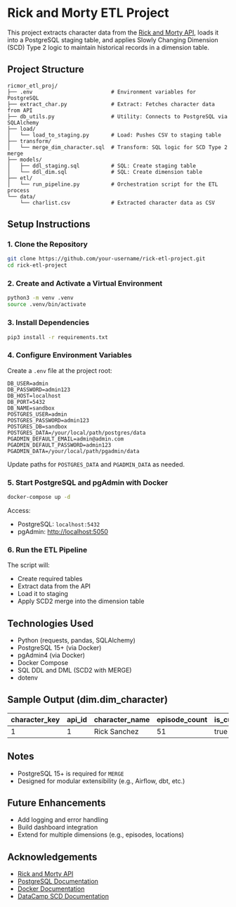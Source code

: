 # Rick and Morty ETL Project

This project extracts character data from the [Rick and Morty API](https://rickandmortyapi.com/), loads it into a PostgreSQL staging table, and applies Slowly Changing Dimension (SCD) Type 2 logic to maintain historical records in a dimension table.

## Project Structure

```
ricmor_etl_proj/
├── .env                         # Environment variables for PostgreSQL
├── extract_char.py              # Extract: Fetches character data from API
├── db_utils.py                  # Utility: Connects to PostgreSQL via SQLAlchemy
├── load/
│   └── load_to_staging.py       # Load: Pushes CSV to staging table
├── transform/
│   └── merge_dim_character.sql  # Transform: SQL logic for SCD Type 2 merge
├── models/
│   ├── ddl_staging.sql          # SQL: Create staging table
│   └── ddl_dim.sql              # SQL: Create dimension table
├── etl/
│   └── run_pipeline.py          # Orchestration script for the ETL process
└── data/
    └── charlist.csv             # Extracted character data as CSV
```

## Setup Instructions

### 1. Clone the Repository

```bash
git clone https://github.com/your-username/rick-etl-project.git
cd rick-etl-project
```

### 2. Create and Activate a Virtual Environment

```bash
python3 -m venv .venv
source .venv/bin/activate
```

### 3. Install Dependencies

```bash
pip3 install -r requirements.txt
```

### 4. Configure Environment Variables

Create a `.env` file at the project root:

```env
DB_USER=admin
DB_PASSWORD=admin123
DB_HOST=localhost
DB_PORT=5432
DB_NAME=sandbox
POSTGRES_USER=admin
POSTGRES_PASSWORD=admin123
POSTGRES_DB=sandbox
POSTGRES_DATA=/your/local/path/postgres/data
PGADMIN_DEFAULT_EMAIL=admin@admin.com
PGADMIN_DEFAULT_PASSWORD=admin123
PGADMIN_DATA=/your/local/path/pgadmin/data
```

Update paths for `POSTGRES_DATA` and `PGADMIN_DATA` as needed.

### 5. Start PostgreSQL and pgAdmin with Docker

```bash
docker-compose up -d
```

Access:
- PostgreSQL: `localhost:5432`
- pgAdmin: [http://localhost:5050](http://localhost:5050)

### 6. Run the ETL Pipeline


The script will:
- Create required tables
- Extract data from the API
- Load it to staging
- Apply SCD2 merge into the dimension table

## Technologies Used

- Python (requests, pandas, SQLAlchemy)
- PostgreSQL 15+ (via Docker)
- pgAdmin4 (via Docker)
- Docker Compose
- SQL DDL and DML (SCD2 with MERGE)
- dotenv

## Sample Output (dim.dim_character)

| character_key | api_id | character_name | episode_count | is_current | effective_date | end_date |
|---------------|--------|----------------|----------------|------------|----------------|----------|
| 1             | 1      | Rick Sanchez   | 51             | true       | 2025-05-10     | NULL     |

## Notes

- PostgreSQL 15+ is required for `MERGE`
- Designed for modular extensibility (e.g., Airflow, dbt, etc.)

## Future Enhancements

- Add logging and error handling
- Build dashboard integration
- Extend for multiple dimensions (e.g., episodes, locations)

## Acknowledgements

- [Rick and Morty API](https://rickandmortyapi.com/)
- [PostgreSQL Documentation](https://www.postgresql.org/docs/)
- [Docker Documentation](https://docs.docker.com/)
- [DataCamp SCD Documentation](https://www.datacamp.com/tutorial/mastering-slowly-changing-dimensions-scd)
